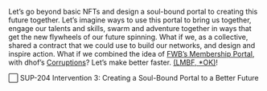  Let’s go beyond basic NFTs and design a soul-bound portal to creating this future together. Let’s imagine ways to use this portal to bring us together, engage our talents and skills, swarm and adventure together in ways that get the new flywheels of our future spinning. What if we, as a collective, shared a contract that we could use to build our networks, and design and inspire action. What if we combined the idea of [FWB’s Membership Portal](https://fwb.mirror.xyz/Wy0A7swyDOwycS7q3SgDtsp7JMgoe61zJv7lTs6bcOQ), with dhof’s [Corruptions](https://twitter.com/fabianstelzer/status/1478022380563968000)? Let’s make better faster. [(LMBF, *OK)](https://discord.gg/rddG5gytNH)! 

⬜️ SUP-204 Intervention 3: Creating a Soul-Bound Portal to a Better Future